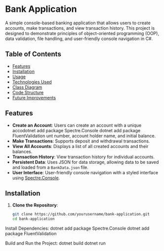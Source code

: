 # Bank Application

A simple console-based banking application that allows users to create accounts, make transactions, and view transaction history. This project is designed to demonstrate principles of object-oriented programming (OOP), data validation, file handling, and user-friendly console navigation in C#.

## Table of Contents
- [Features](#features)
- [Installation](#installation)
- [Usage](#usage)
- [Technologies Used](#technologies-used)
- [Class Diagram](#class-diagram)
- [Code Structure](#code-structure)
- [Future Improvements](#future-improvements)

## Features

- **Create an Account**: Users can create an account with a unique accodotnet add package Spectre.Console
dotnet add package FluentValidation
unt number, account holder name, and initial balance.
- **Make Transactions**: Supports deposit and withdrawal transactions.
- **View All Accounts**: Displays a list of all created accounts and their balances.
- **Transaction History**: View transaction history for individual accounts.
- **Persistent Data**: Uses JSON for data storage, allowing data to be saved and loaded from a `BankData.json` file.
- **User Interface**: User-friendly console navigation with a styled interface using [Spectre.Console](https://spectreconsole.net/).

## Installation

1. **Clone the Repository**:
   ```bash
   git clone https://github.com/yourusername/bank-application.git
   cd bank-application
   
Install Dependencies:
dotnet add package Spectre.Console
dotnet add package FluentValidation

Build and Run the Project:
dotnet build
dotnet run

